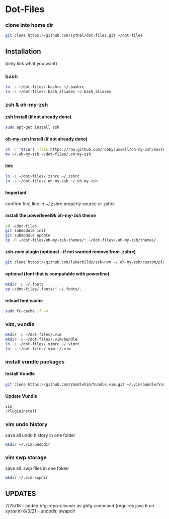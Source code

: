 # Dot-Files
### clone into home dir
```bash
git clone https://github.com/sythel/dot-files.git ~/dot-files
```

## Installation
(only link what you want)

### bash
```bash
ln -s ~/dot-files/.bashrc ~/.bashrc
ln -s ~/dot-files/.bash_aliases ~/.bash_aliases
```

### zsh & oh-my-zsh
#### zsh Install (if not already done)
```bash
sudo apt-get install zsh
```

#### oh-my-zsh Install (if not already done)
```bash
sh -c "$(curl -fsSL https://raw.github.com/robbyrussell/oh-my-zsh/master/tools/install.sh)"
mv ~/.oh-my-zsh ~/dot-files/.oh-my-zsh
```

#### link
```bash
ln -s ~/dot-files/.zshrc ~/.zshrc
ln -s ~/dot-files/.oh-my-zsh ~/.oh-my-zsh
```

#### Important
confirm first line in ~/.zshrc properly source ur zshrc

#### install the powerlevel9k oh-my-zsh theme
```bash
cd ~/dot-files
git submodule init
git submodule update
cp -R ~/dot-files/oh-my-zsh-themes/* ~/dot-files/.oh-my-zsh/themes/.
```

#### zsh-nvm plugin (optional - if not wanted remove from .zshrc)
```bash
git clone https://github.com/lukechilds/zsh-nvm ~/.oh-my-zsh/custom/plugins/zsh-nvm
```

#### optional (font that is compatable with powerline)
```bash
mkdir -p ~/.fonts
cp ~/dot-files/.fonts/* ~/.fonts/.
```

#### reload font cache
```bash
sudo fc-cache -f -v
```

### vim, vundle
```bash
mkdir -p ~/dot-files/.vim
mkdir -p ~/dot-files/.vim/bundle
ln -s ~/dot-files/.vimrc ~/.vimrc
ln -s ~/dot-files/.vim ~/.vim
```

### install vundle packages
#### Install Vundle
```bash
git clone https://github.com/VundleVim/Vundle.vim.git ~/.vim/bundle/Vundle.vim
```

#### Update Vundle
```bash
vim
:PluginInstall
```

### vim undo history
save all undo history in one folder
```bash
mkdir ~/.vim-undodir
```

### vim swp storage
save all .swp files in one folder
```bash
mkdir ~/.vim-swpdir
```

## UPDATES
7/25/18 - added bfg-repo-cleaner as gbfg command (requires java 6 on system)
8/3/21 - undodir, swapdir
